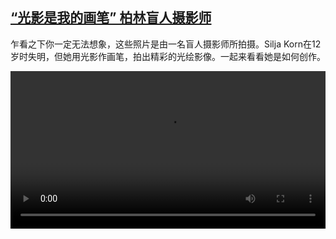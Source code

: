 <!--1621358225000-->
[“光影是我的画笔” 柏林盲人摄影师](https://www.dw.com/zh/%E2%80%9C%E5%85%89%E5%BD%B1%E6%98%AF%E6%88%91%E7%9A%84%E7%94%BB%E7%AC%94%E2%80%9D%20%E6%9F%8F%E6%9E%97%E7%9B%B2%E4%BA%BA%E6%91%84%E5%BD%B1%E5%B8%88/a-57573758)
------

<p>乍看之下你一定无法想象，这些照片是由一名盲人摄影师所拍摄。Silja Korn在12岁时失明，但她用光影作画笔，拍出精彩的光绘影像。一起来看看她是如何创作。</small></p><video src="https://tvdownloaddw-a.akamaihd.net/dwtv_video/flv/vdt_zh/2021/bchi210518_001_blinde_01r_sd_sor.mp4" controls style="width:100%"></video>
